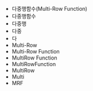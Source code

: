 - 다중행함수(Multi-Row Function)
- 다중행함수
- 다중행
- 다중
- 다
- Multi-Row
- Multi-Row Function
- MultiRow Function
- MultiRowFunction
- MultiRow
- Multi
- MRF